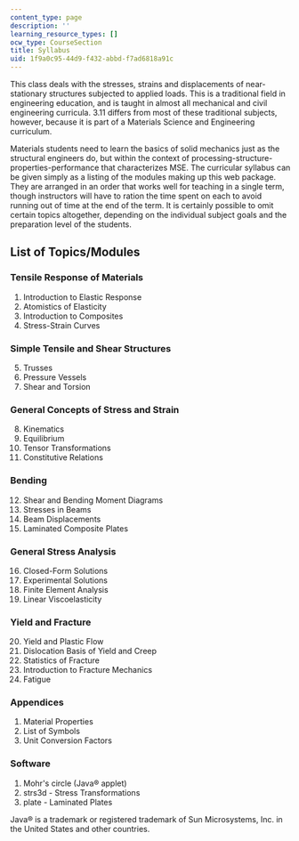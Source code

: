 ```yaml
---
content_type: page
description: ''
learning_resource_types: []
ocw_type: CourseSection
title: Syllabus
uid: 1f9a0c95-44d9-f432-abbd-f7ad6818a91c
---
```


This class deals with the stresses, strains and displacements of near-stationary structures subjected to applied loads. This is a traditional field in engineering education, and is taught in almost all mechanical and civil engineering curricula. 3.11 differs from most of these traditional subjects, however, because it is part of a Materials Science and Engineering curriculum.

Materials students need to learn the basics of solid mechanics just as the structural engineers do, but within the context of processing-structure-properties-performance that characterizes MSE. The curricular syllabus can be given simply as a listing of the modules making up this web package. They are arranged in an order that works well for teaching in a single term, though instructors will have to ration the time spent on each to avoid running out of time at the end of the term. It is certainly possible to omit certain topics altogether, depending on the individual subject goals and the preparation level of the students.

List of Topics/Modules
----------------------

### Tensile Response of Materials

1.  Introduction to Elastic Response
2.  Atomistics of Elasticity
3.  Introduction to Composites
4.  Stress-Strain Curves

### Simple Tensile and Shear Structures

5.  Trusses
6.  Pressure Vessels
7.  Shear and Torsion

### General Concepts of Stress and Strain

8.  Kinematics
9.  Equilibrium
10.  Tensor Transformations
11.  Constitutive Relations

### Bending

12.  Shear and Bending Moment Diagrams
13.  Stresses in Beams
14.  Beam Displacements
15.  Laminated Composite Plates

### General Stress Analysis

16.  Closed-Form Solutions
17.  Experimental Solutions
18.  Finite Element Analysis
19.  Linear Viscoelasticity

### Yield and Fracture

20.  Yield and Plastic Flow
21.  Dislocation Basis of Yield and Creep
22.  Statistics of Fracture
23.  Introduction to Fracture Mechanics
24.  Fatigue

### Appendices

1.  Material Properties
2.  List of Symbols
3.  Unit Conversion Factors

### Software

1.  Mohr's circle (Java® applet)
2.  strs3d - Stress Transformations
3.  plate - Laminated Plates

  

Java® is a trademark or registered trademark of Sun Microsystems, Inc. in the United States and other countries.
